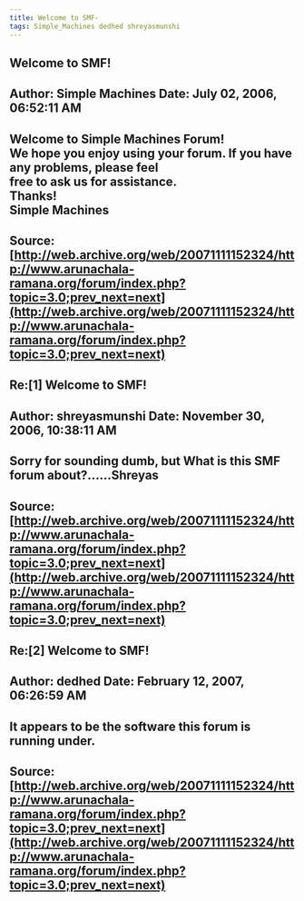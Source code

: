 ```yaml
--- 
title: Welcome to SMF-   
tags: Simple_Machines dedhed shreyasmunshi  
---  
```

## Welcome to SMF!  
Author: Simple Machines     Date: July 02, 2006, 06:52:11 AM  
---  
Welcome to Simple Machines Forum!   
We hope you enjoy using your forum. If you have any problems, please feel  
free to ask us for assistance.   
Thanks!   
Simple Machines
 ---  
Source:[http://web.archive.org/web/20071111152324/http://www.arunachala-ramana.org/forum/index.php?topic=3.0;prev_next=next](http://web.archive.org/web/20071111152324/http://www.arunachala-ramana.org/forum/index.php?topic=3.0;prev_next=next)   
---  

## Re:[1] Welcome to SMF!  
Author: shreyasmunshi       Date: November 30, 2006, 10:38:11 AM  
---  
Sorry for sounding dumb, but What is this SMF forum about?......Shreyas
 ---  
Source:[http://web.archive.org/web/20071111152324/http://www.arunachala-ramana.org/forum/index.php?topic=3.0;prev_next=next](http://web.archive.org/web/20071111152324/http://www.arunachala-ramana.org/forum/index.php?topic=3.0;prev_next=next)   
---  

## Re:[2] Welcome to SMF!  
Author: dedhed              Date: February 12, 2007, 06:26:59 AM  
---  
It appears to be the software this forum is running under.
 ---  
Source:[http://web.archive.org/web/20071111152324/http://www.arunachala-ramana.org/forum/index.php?topic=3.0;prev_next=next](http://web.archive.org/web/20071111152324/http://www.arunachala-ramana.org/forum/index.php?topic=3.0;prev_next=next)   
---  

